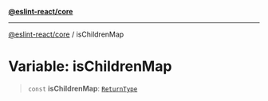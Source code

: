 [**@eslint-react/core**](../README.md)

***

[@eslint-react/core](../README.md) / isChildrenMap

# Variable: isChildrenMap

> `const` **isChildrenMap**: [`ReturnType`](../@eslint-react/namespaces/isReactAPI/type-aliases/ReturnType.md)
